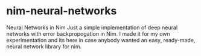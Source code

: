 # nim-neural-networks
Neural Networks in Nim
Just a simple implementation of deep neural networks with error backpropogation in Nim. 
I made it for my own experimentation and its here in case anybody wanted an easy, ready-made, neural network
library for nim.
